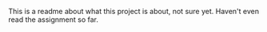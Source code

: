 This is a readme about what this project is about, not sure yet. Haven't even read the assignment so far.